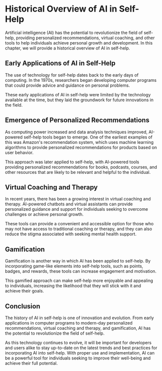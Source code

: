 Historical Overview of AI in Self-Help
================================================================================

Artificial intelligence (AI) has the potential to revolutionize the field of self-help, providing personalized recommendations, virtual coaching, and other tools to help individuals achieve personal growth and development. In this chapter, we will provide a historical overview of AI in self-help.

Early Applications of AI in Self-Help
-------------------------------------

The use of technology for self-help dates back to the early days of computing. In the 1970s, researchers began developing computer programs that could provide advice and guidance on personal problems.

These early applications of AI in self-help were limited by the technology available at the time, but they laid the groundwork for future innovations in the field.

Emergence of Personalized Recommendations
-----------------------------------------

As computing power increased and data analysis techniques improved, AI-powered self-help tools began to emerge. One of the earliest examples of this was Amazon's recommendation system, which uses machine learning algorithms to provide personalized recommendations for products based on user behavior.

This approach was later applied to self-help, with AI-powered tools providing personalized recommendations for books, podcasts, courses, and other resources that are likely to be relevant and helpful to the individual.

Virtual Coaching and Therapy
----------------------------

In recent years, there has been a growing interest in virtual coaching and therapy. AI-powered chatbots and virtual assistants can provide personalized guidance and support for individuals seeking to overcome challenges or achieve personal growth.

These tools can provide a convenient and accessible option for those who may not have access to traditional coaching or therapy, and they can also reduce the stigma associated with seeking mental health support.

Gamification
------------

Gamification is another way in which AI has been applied to self-help. By incorporating game-like elements into self-help tools, such as points, badges, and rewards, these tools can increase engagement and motivation.

This gamified approach can make self-help more enjoyable and appealing to individuals, increasing the likelihood that they will stick with it and achieve their goals.

Conclusion
----------

The history of AI in self-help is one of innovation and evolution. From early applications in computer programs to modern-day personalized recommendations, virtual coaching and therapy, and gamification, AI has the potential to revolutionize the field of self-help.

As this technology continues to evolve, it will be important for developers and users alike to stay up-to-date on the latest trends and best practices for incorporating AI into self-help. With proper use and implementation, AI can be a powerful tool for individuals seeking to improve their well-being and achieve their full potential.
